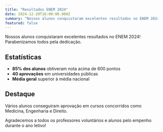 ```yaml
---
title: "Resultados ENEM 2024"
date: 2024-12-20T16:00:00.000Z  
summary: "Nossos alunos conquistaram excelentes resultados no ENEM 2024! Parabenizamos todos pela dedicação."
featured: false
---
```


Nossos alunos conquistaram excelentes resultados no ENEM 2024! Parabenizamos todos pela dedicação.

## Estatísticas

- **85% dos alunos** obtiveram nota acima de 600 pontos
- **40 aprovações** em universidades públicas
- **Média geral** superior à média nacional

## Destaque

Vários alunos conseguiram aprovação em cursos concorridos como Medicina, Engenharia e Direito.

Agradecemos a todos os professores voluntários e alunos pelo empenho durante o ano letivo!